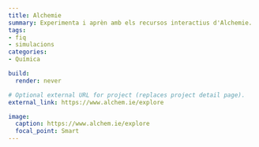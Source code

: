 ```yaml
---
title: Alchemie
summary: Experimenta i aprèn amb els recursos interactius d'Alchemie.
tags:
- fiq
- simulacions
categories:
- Química

build:
  render: never

# Optional external URL for project (replaces project detail page).
external_link: https://www.alchem.ie/explore

image:
  caption: https://www.alchem.ie/explore
  focal_point: Smart
---
```

